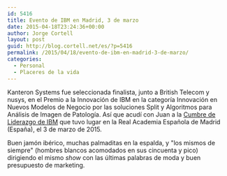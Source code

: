 ```yaml
---
id: 5416
title: Evento de IBM en Madrid, 3 de marzo
date: 2015-04-18T23:24:36+00:00
author: Jorge Cortell
layout: post
guid: http://blog.cortell.net/es/?p=5416
permalink: /2015/04/18/evento-de-ibm-en-madrid-3-de-marzo/
categories:
  - Personal
  - Placeres de la vida
---
```

Kanteron Systems fue seleccionada finalista, junto a British Telecom y nusys, en el Premio a la Innovación de IBM en la categoría Innovación en Nuevos Modelos de Negocio por las soluciones Split y Algoritmos para Análisis de Imagen de Patología. Así que acudí con Juan a la <a title="http://www-05.ibm.com/es/cnbp2015/" href="http://www-05.ibm.com/es/cnbp2015/" target="_blank">Cumbre de Liderazgo de IBM</a> que tuvo lugar en la Real Academia Española de Madrid (España), el 3 de marzo de 2015.

Buen jamón ibérico, muchas palmaditas en la espalda, y "los mismos de siempre" (hombres blancos acomodados en sus cincuenta y pico) dirigiendo el mismo _show_ con las últimas palabras de moda y buen presupuesto de marketing.